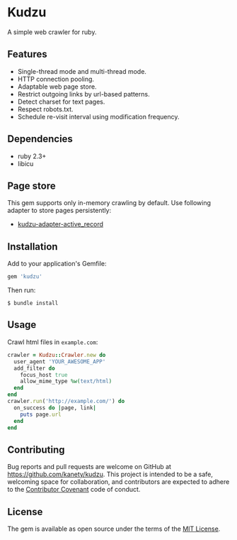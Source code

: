 # Kudzu

A simple web crawler for ruby.

## Features

* Single-thread mode and multi-thread mode.
* HTTP connection pooling.
* Adaptable web page store.
* Restrict outgoing links by url-based patterns.
* Detect charset for text pages.
* Respect robots.txt.
* Schedule re-visit interval using modification frequency.

## Dependencies

* ruby 2.3+
* libicu

## Page store

This gem supports only in-memory crawling by default. Use following adapter to store pages persistently:

* [kudzu-adapter-active_record](https://github.com/kanety/kudzu-adapter-active_record)

## Installation

Add to your application's Gemfile:

```ruby
gem 'kudzu'
```

Then run:

    $ bundle install

## Usage

Crawl html files in `example.com`:

```ruby
crawler = Kudzu::Crawler.new do
  user_agent 'YOUR_AWESOME_APP'
  add_filter do
    focus_host true
    allow_mime_type %w(text/html)
  end
end
crawler.run('http://example.com/') do
  on_success do |page, link|
    puts page.url
  end
end
```

## Contributing

Bug reports and pull requests are welcome on GitHub at https://github.com/kanety/kudzu. This project is intended to be a safe, welcoming space for collaboration, and contributors are expected to adhere to the [Contributor Covenant](http://contributor-covenant.org) code of conduct.

## License

The gem is available as open source under the terms of the [MIT License](http://opensource.org/licenses/MIT).
